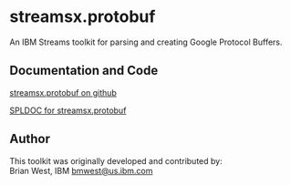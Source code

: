 # streamsx.protobuf 

An IBM Streams toolkit for parsing and creating Google Protocol Buffers.

## Documentation and Code

[streamsx.protobuf on github](https://github.com/bmwilli/streamsx.protobuf)

[SPLDOC for streamsx.protobuf](streamsx.protobuf/doc/spldoc/html/index.html)

## Author
This toolkit was originally developed and contributed by:<br>
Brian West, IBM
bmwest@us.ibm.com

